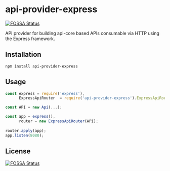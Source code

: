 # api-provider-express
[![FOSSA Status](https://app.fossa.io/api/projects/git%2Bgithub.com%2Fajuhos%2Fapi-provider-express.svg?type=shield)](https://app.fossa.io/projects/git%2Bgithub.com%2Fajuhos%2Fapi-provider-express?ref=badge_shield)


API provider for building api-core based APIs consumable 
via HTTP using the Express framework.

## Installation

```
npm install api-provider-express
```

## Usage
```javascript
const express = require('express'),
      ExpressApiRouter  = require('api-provider-express').ExpressApiRouter;

const API = new Api(...);

const app = express(),
      router = new ExpressApiRouter(API);
      
router.apply(app);
app.listen(8080);
```

## License
[![FOSSA Status](https://app.fossa.io/api/projects/git%2Bgithub.com%2Fajuhos%2Fapi-provider-express.svg?type=large)](https://app.fossa.io/projects/git%2Bgithub.com%2Fajuhos%2Fapi-provider-express?ref=badge_large)